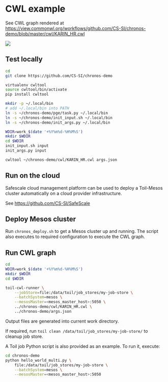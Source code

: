 # CWL example

See CWL graph rendered at
https://view.commonwl.org/workflows/github.com/CS-SI/chronos-demo/blob/master/cwl/KARIN_HR.cwl

![](https://view.commonwl.org/graph/png/github.com/CS-SI/chronos-demo/blob/master/cwl/KARIN_HR.cwl) 

## Test locally

```bash
cd
git clone https://github.com/CS-SI/chronos-demo

virtualenv cwltool
source cwltool/bin/activate
pip install cwltool

mkdir -p ~/.local/bin
# add ~/.local/bin into PATH
ln -s ~/chronos-demo/pge/task.py ~/.local/bin
ln -s ~/chronos-demo/init_input.sh ~/.local/bin
ln -s ~/chronos-demo/init_args.py ~/.local/bin

WDIR=work_$(date '+%Y%m%d-%H%M%S')
mkdir $WDIR
cd $WDIR
init_input.sh input
init_args.py input

cwltool ~/chronos-demo/cwl/KARIN_HR.cwl args.json
```

## Run on the cloud

Safescale cloud management platform can be used to deploy a Toil-Mesos cluster automatically on a cloud provider infrastructure.

See https://github.com/CS-SI/SafeScale

## Deploy Mesos cluster

Run `chronos_deploy.sh` to get a Mesos cluster up and running. The script also executes to required configuration to execute the CWL graph.

## Run CWL graph

```bash
cd
WDIR=work_$(date '+%Y%m%d-%H%M%S')
mkdir $WDIR
cd $WDIR

toil-cwl-runner \
    --jobStore=file:/data/toil/job_stores/my-job-store \
    --batchSystem=mesos \
    --mesosMaster=<mesos_master_host>:5050 \
    ../chronos-demo/cwl/KARIN_HR.cwl \
    ../chronos-demo/args.json
```

Output files are generated into current work directory.

If required, run `toil clean /data/toil/job_stores/my-job-store/` to cleanup job store.

A Toil job Python script is also provided as an example. To run it, execute:

```bash
cd chronos-demo
python hello_world_multi.py \
    file:/data/toil/job_stores/my-job-store \
    --batchSystem=mesos \
    --mesosMaster=<mesos_master_host>:5050
```
